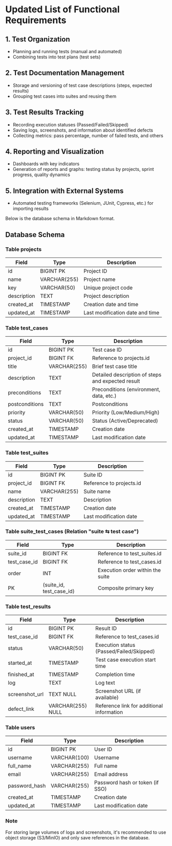 # Updated List of Functional Requirements

## 1. Test Organization
- Planning and running tests (manual and automated)
- Combining tests into test plans (test sets)

## 2. Test Documentation Management
- Storage and versioning of test case descriptions (steps, expected results)
- Grouping test cases into suites and reusing them

## 3. Test Results Tracking
- Recording execution statuses (Passed/Failed/Skipped)
- Saving logs, screenshots, and information about identified defects
- Collecting metrics: pass percentage, number of failed tests, and others

## 4. Reporting and Visualization
- Dashboards with key indicators
- Generation of reports and graphs: testing status by projects, sprint progress, quality dynamics

## 5. Integration with External Systems
- Automated testing frameworks (Selenium, JUnit, Cypress, etc.) for importing results

Below is the database schema in Markdown format.

## Database Schema

### Table projects
| Field       | Type         | Description                     |
| ----------- | ------------ | ------------------------------- |
| id          | BIGINT PK    | Project ID                      |
| name        | VARCHAR(255) | Project name                    |
| key         | VARCHAR(50)  | Unique project code             |
| description | TEXT         | Project description             |
| created_at  | TIMESTAMP    | Creation date and time          |
| updated_at  | TIMESTAMP    | Last modification date and time |

### Table test_cases
| Field          | Type         | Description                                      |
| -------------- | ------------ | ------------------------------------------------ |
| id             | BIGINT PK    | Test case ID                                     |
| project_id     | BIGINT FK    | Reference to projects.id                         |
| title          | VARCHAR(255) | Brief test case title                            |
| description    | TEXT         | Detailed description of steps and expected result|
| preconditions  | TEXT         | Preconditions (environment, data, etc.)          |
| postconditions | TEXT         | Postconditions                                   |
| priority       | VARCHAR(50)  | Priority (Low/Medium/High)                       |
| status         | VARCHAR(50)  | Status (Active/Deprecated)                       |
| created_at     | TIMESTAMP    | Creation date                                    |
| updated_at     | TIMESTAMP    | Last modification date                           |

### Table test_suites
| Field       | Type         | Description                     |
| ----------- | ------------ | ------------------------------- |
| id          | BIGINT PK    | Suite ID                        |
| project_id  | BIGINT FK    | Reference to projects.id        |
| name        | VARCHAR(255) | Suite name                      |
| description | TEXT         | Description                     |
| created_at  | TIMESTAMP    | Creation date                   |
| updated_at  | TIMESTAMP    | Last modification date          |

### Table suite_test_cases (Relation "suite ⇆ test case")
| Field        | Type                    | Description                      |
| ------------ | ----------------------- | -------------------------------- |
| suite_id     | BIGINT FK               | Reference to test_suites.id      |
| test_case_id | BIGINT FK               | Reference to test_cases.id       |
| order        | INT                     | Execution order within the suite |
| PK           | (suite_id, test_case_id)| Composite primary key            |



### Table test_results
| Field          | Type              | Description                                |
| -------------- | ----------------- | ------------------------------------------ |
| id             | BIGINT PK         | Result ID                                  |
| test_case_id   | BIGINT FK         | Reference to test_cases.id                 |
| status         | VARCHAR(50)       | Execution status (Passed/Failed/Skipped)   |
| started_at     | TIMESTAMP         | Test case execution start time             |
| finished_at    | TIMESTAMP         | Completion time                            |
| log            | TEXT              | Log text                                   |
| screenshot_url | TEXT NULL         | Screenshot URL (if available)              |
| defect_link    | VARCHAR(255) NULL | Reference link for additional information  |

### Table users
| Field         | Type         | Description                         |
| ------------- | ------------ | ----------------------------------- |
| id            | BIGINT PK    | User ID                             |
| username      | VARCHAR(100) | Username                            |
| full_name     | VARCHAR(255) | Full name                           |
| email         | VARCHAR(255) | Email address                       |
| password_hash | VARCHAR(255) | Password hash or token (if SSO)     |
| created_at    | TIMESTAMP    | Creation date                       |
| updated_at    | TIMESTAMP    | Last modification date              |




### Note
For storing large volumes of logs and screenshots, it's recommended to use object storage (S3/MinIO) and only save references in the database.